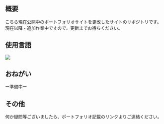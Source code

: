## 概要
こちら現在公開中のポートフォリオサイトを更改したサイトのリポジトリです。
現在以降・追加作業中ですので、更新までお待ちください。
   
## 使用言語
<img src="https://img.shields.io/badge/next.js-000000?style=for-the-badge&logo=nextdotjs&logoColor=white">
   
## おねがい
ー準備中ー
   
## その他
何か疑問等ございましたら、ポートフォリオ記載のリンクよりご連絡ください。